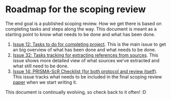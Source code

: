 # Roadmap for the scoping review

The end goal is a published scoping review. How we get there is based on
completing tasks and steps along the way. This document is meant as a
starting point to know what needs to be done and what has been done.

1.  [Issue 12: Tasks to do for completing
    project](https://github.com/science-collective/scoping-review/issues/12).
    This is the main issue to get an big overview of what has been done
    and what needs to be done.
2.  [Issue 32: Tasks tracking for extracting references from
    sources](https://github.com/science-collective/scoping-review/issues/32).
    This issue shows more detailed view of what sources we've extracted
    and what still need to be done.
3.  [Issue 14: PRISMA-ScR Checklist (for both protocol and review
    itself)](https://github.com/science-collective/scoping-review/issues/14).
    This issue tracks what needs to be included in the final scoping
    review [paper](doc/paper.md) when we start writing it.

This document is continually evolving, so check back to it often! :D


